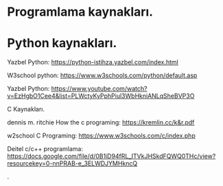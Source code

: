 # Programlama kaynakları.


# Python kaynakları.

Yazbel Python: https://python-istihza.yazbel.com/index.html

W3school python: https://www.w3schools.com/python/default.asp

Yazbel Python: https://www.youtube.com/watch?v=EzHgbO1Cee4&list=PLWctyKyPphPiul3WbHkniANLqSheBVP3O

C Kaynakları.

dennis m. ritchie How the c programing: https://kremlin.cc/k&r.pdf

w2school C Programing: https://www.w3schools.com/c/index.php

Deitel c/c++ programlama: https://docs.google.com/file/d/0B1iD94fRL_ITVkJHSkdFQWQ0THc/view?resourcekey=0-nnPRAB-e_3ELWDJYMHkncQ

.
